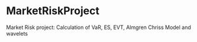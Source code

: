# MarketRiskProject
Market Risk project: Calculation of VaR, ES, EVT, Almgren Chriss Model and wavelets
